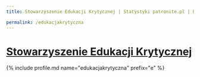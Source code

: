 ```yaml
---
title: Stowarzyszenie Edukacji Krytycznej | Statystyki patronite.pl | Patromierz

permalink: /edukacjakrytyczna
---
```


# [Stowarzyszenie Edukacji Krytycznej](https://patronite.pl/edukacjakrytyczna)

{% include profile.md name="edukacjakrytyczna" prefix="e" %}
